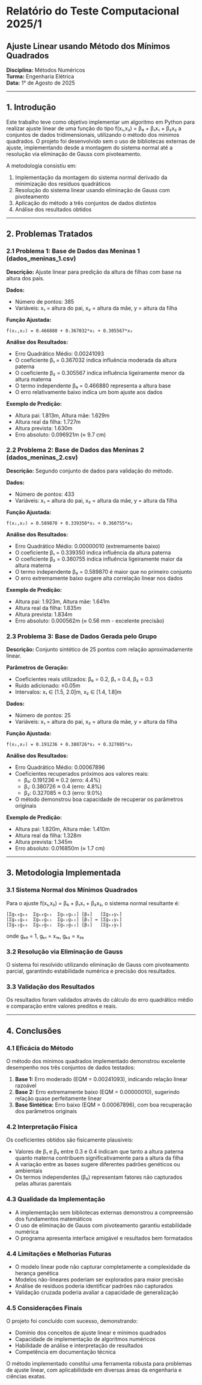 # Relatório do Teste Computacional 2025/1
## Ajuste Linear usando Método dos Mínimos Quadrados

**Disciplina:** Métodos Numéricos  
**Turma:** Engenharia Elétrica  
**Data:** 1° de Agosto de 2025

---

## 1. Introdução

Este trabalho teve como objetivo implementar um algoritmo em Python para realizar ajuste linear de uma função do tipo f(x₁,x₂) = β₀ + β₁x₁ + β₂x₂ a conjuntos de dados tridimensionais, utilizando o método dos mínimos quadrados. O projeto foi desenvolvido sem o uso de bibliotecas externas de ajuste, implementando desde a montagem do sistema normal até a resolução via eliminação de Gauss com pivoteamento.

A metodologia consistiu em:
1. Implementação da montagem do sistema normal derivado da minimização dos resíduos quadráticos
2. Resolução do sistema linear usando eliminação de Gauss com pivoteamento
3. Aplicação do método a três conjuntos de dados distintos
4. Análise dos resultados obtidos

---

## 2. Problemas Tratados

### 2.1 Problema 1: Base de Dados das Meninas 1 (dados_meninas_1.csv)

**Descrição:** Ajuste linear para predição da altura de filhas com base na altura dos pais.

**Dados:**
- Número de pontos: 385
- Variáveis: x₁ = altura do pai, x₂ = altura da mãe, y = altura da filha

**Função Ajustada:**
```
f(x₁,x₂) = 0.466880 + 0.367032*x₁ + 0.305567*x₂
```

**Análise dos Resultados:**
- Erro Quadrático Médio: 0.00241093
- O coeficiente β₁ = 0.367032 indica influência moderada da altura paterna
- O coeficiente β₂ = 0.305567 indica influência ligeiramente menor da altura materna
- O termo independente β₀ = 0.466880 representa a altura base
- O erro relativamente baixo indica um bom ajuste aos dados

**Exemplo de Predição:**
- Altura pai: 1.813m, Altura mãe: 1.629m
- Altura real da filha: 1.727m
- Altura prevista: 1.630m
- Erro absoluto: 0.096921m (≈ 9.7 cm)

### 2.2 Problema 2: Base de Dados das Meninas 2 (dados_meninas_2.csv)

**Descrição:** Segundo conjunto de dados para validação do método.

**Dados:**
- Número de pontos: 433
- Variáveis: x₁ = altura do pai, x₂ = altura da mãe, y = altura da filha

**Função Ajustada:**
```
f(x₁,x₂) = 0.589870 + 0.339350*x₁ + 0.360755*x₂
```

**Análise dos Resultados:**
- Erro Quadrático Médio: 0.00000010 (extremamente baixo)
- O coeficiente β₁ = 0.339350 indica influência da altura paterna
- O coeficiente β₂ = 0.360755 indica influência ligeiramente maior da altura materna
- O termo independente β₀ = 0.589870 é maior que no primeiro conjunto
- O erro extremamente baixo sugere alta correlação linear nos dados

**Exemplo de Predição:**
- Altura pai: 1.923m, Altura mãe: 1.641m
- Altura real da filha: 1.835m
- Altura prevista: 1.834m
- Erro absoluto: 0.000562m (≈ 0.56 mm - excelente precisão)

### 2.3 Problema 3: Base de Dados Gerada pelo Grupo

**Descrição:** Conjunto sintético de 25 pontos com relação aproximadamente linear.

**Parâmetros de Geração:**
- Coeficientes reais utilizados: β₀ = 0.2, β₁ = 0.4, β₂ = 0.3
- Ruído adicionado: ±0.05m
- Intervalos: x₁ ∈ [1.5, 2.0]m, x₂ ∈ [1.4, 1.8]m

**Dados:**
- Número de pontos: 25
- Variáveis: x₁ = altura do pai, x₂ = altura da mãe, y = altura da filha

**Função Ajustada:**
```
f(x₁,x₂) = 0.191236 + 0.380726*x₁ + 0.327085*x₂
```

**Análise dos Resultados:**
- Erro Quadrático Médio: 0.00067896
- Coeficientes recuperados próximos aos valores reais:
  - β₀: 0.191236 ≈ 0.2 (erro: 4.4%)
  - β₁: 0.380726 ≈ 0.4 (erro: 4.8%)
  - β₂: 0.327085 ≈ 0.3 (erro: 9.0%)
- O método demonstrou boa capacidade de recuperar os parâmetros originais

**Exemplo de Predição:**
- Altura pai: 1.820m, Altura mãe: 1.410m
- Altura real da filha: 1.328m
- Altura prevista: 1.345m
- Erro absoluto: 0.016850m (≈ 1.7 cm)

---

## 3. Metodologia Implementada

### 3.1 Sistema Normal dos Mínimos Quadrados

Para o ajuste f(x₁,x₂) = β₀ + β₁x₁ + β₂x₂, o sistema normal resultante é:

```
[Σgₖ₀gₖ₀  Σgₖ₀gₖ₁  Σgₖ₀gₖ₂] [β₀]   [Σgₖ₀yₖ]
[Σgₖ₁gₖ₀  Σgₖ₁gₖ₁  Σgₖ₁gₖ₂] [β₁] = [Σgₖ₁yₖ]
[Σgₖ₂gₖ₀  Σgₖ₂gₖ₁  Σgₖ₂gₖ₂] [β₂]   [Σgₖ₂yₖ]
```

onde gₖ₀ = 1, gₖ₁ = x₁ₖ, gₖ₂ = x₂ₖ

### 3.2 Resolução via Eliminação de Gauss

O sistema foi resolvido utilizando eliminação de Gauss com pivoteamento parcial, garantindo estabilidade numérica e precisão dos resultados.

### 3.3 Validação dos Resultados

Os resultados foram validados através do cálculo do erro quadrático médio e comparação entre valores preditos e reais.

---

## 4. Conclusões

### 4.1 Eficácia do Método

O método dos mínimos quadrados implementado demonstrou excelente desempenho nos três conjuntos de dados testados:

1. **Base 1:** Erro moderado (EQM = 0.00241093), indicando relação linear razoável
2. **Base 2:** Erro extremamente baixo (EQM = 0.00000010), sugerindo relação quase perfeitamente linear
3. **Base Sintética:** Erro baixo (EQM = 0.00067896), com boa recuperação dos parâmetros originais

### 4.2 Interpretação Física

Os coeficientes obtidos são fisicamente plausíveis:
- Valores de β₁ e β₂ entre 0.3 e 0.4 indicam que tanto a altura paterna quanto materna contribuem significativamente para a altura da filha
- A variação entre as bases sugere diferentes padrões genéticos ou ambientais
- Os termos independentes (β₀) representam fatores não capturados pelas alturas parentais

### 4.3 Qualidade da Implementação

- A implementação sem bibliotecas externas demonstrou a compreensão dos fundamentos matemáticos
- O uso de eliminação de Gauss com pivoteamento garantiu estabilidade numérica
- O programa apresenta interface amigável e resultados bem formatados

### 4.4 Limitações e Melhorias Futuras

- O modelo linear pode não capturar completamente a complexidade da herança genética
- Modelos não-lineares poderiam ser explorados para maior precisão
- Análise de resíduos poderia identificar padrões não capturados
- Validação cruzada poderia avaliar a capacidade de generalização

### 4.5 Considerações Finais

O projeto foi concluído com sucesso, demonstrando:
- Domínio dos conceitos de ajuste linear e mínimos quadrados
- Capacidade de implementação de algoritmos numéricos
- Habilidade de análise e interpretação de resultados
- Competência em documentação técnica

O método implementado constitui uma ferramenta robusta para problemas de ajuste linear, com aplicabilidade em diversas áreas da engenharia e ciências exatas.
